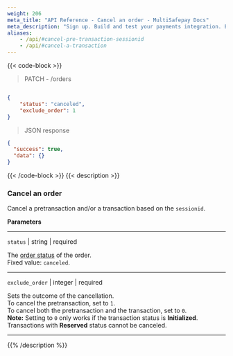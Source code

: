 ```yaml
---
weight: 206
meta_title: "API Reference - Cancel an order - MultiSafepay Docs"
meta_description: "Sign up. Build and test your payments integration. Explore our products and services. Use our API Reference, SDKs, and wrappers. Get support."
aliases:
    - /api/#cancel-pre-transaction-sessionid
    - /api/#cancel-a-transaction
---
```

{{< code-block >}}
> PATCH - /orders 

```json

{
    "status": "canceled",
    "exclude_order": 1
}
```

> JSON response

```json
{
  "success": true,
  "data": {}
}
```
{{< /code-block >}}
{{< description >}}
### Cancel an order 

Cancel a pretransaction and/or a transaction based on the `sessionid`.

**Parameters**

----------------
`status` | string | required

The [order status](/api/multisafepay-statuses/) of the order.  
Fixed value: `canceled`.

----------------
`exclude_order` | integer | required

Sets the outcome of the cancellation.  
To cancel the pretransaction, set to `1`.  
To cancel both the pretransaction and the transaction, set to `0`.  
**Note:** Setting to `0` only works if the transaction status is **Initialized**. Transactions with **Reserved** status cannot be canceled.

----------------
{{% /description %}}